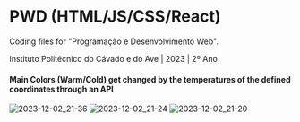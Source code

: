 # PWD (HTML/JS/CSS/React)

Coding files for "Programação e Desenvolvimento Web".

Instituto Politécnico do Cávado e do Ave | 2023 | 2º Ano

#### Main Colors (Warm/Cold) get changed by the temperatures of the defined coordinates through an API

![2023-12-02_21-36](https://github.com/niiK0/IPCA-PWD/assets/37949374/f6a7f5e8-9834-4f5b-8758-48990aba3e83)
![2023-12-02_21-24](https://github.com/niiK0/IPCA-PWD/assets/37949374/867206c6-020c-4ff9-991a-24cc94f6d75b)
![2023-12-02_21-20](https://github.com/niiK0/IPCA-PWD/assets/37949374/37777f00-92a0-40c7-85c5-3d500d489839)
